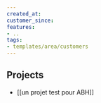 ```yaml
---
created_at:
customer_since:
features:
- ..
tags:
- templates/area/customers
---
```

## Projects 
- [[un projet test pour ABH]]